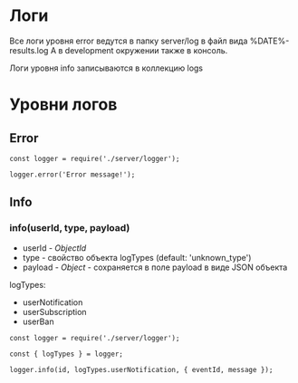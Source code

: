 # Логи

Все логи уровня error ведутся в папку server/log в файл вида %DATE%-results.log
А в development окружении также в консоль.

Логи уровня info записываются в коллекцию logs

# Уровни логов

## Error

```
const logger = require('./server/logger');

logger.error('Error message!');
```

## Info

### info(userId, type, payload)

* userId - _ObjectId_
* type - свойство объекта logTypes (default: 'unknown_type')
* payload - _Object_ - сохраняется в поле payload в виде JSON объекта

logTypes:
* userNotification
* userSubscription
* userBan

```
const logger = require('./server/logger');

const { logTypes } = logger;

logger.info(id, logTypes.userNotification, { eventId, message });
```



